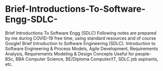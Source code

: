# Brief-Introductions-To-Software-Engg-SDLC-
Brief Introductions To Software Engg (SDLC) Following notes are prepared by me during COVID-19 free time, using standard resources and of course Google! Brief Introduction to Software Engineering (SDLC). Introduction to Software Engineering &amp; Process Models, Agile Development, Requirements Analysis, Requirements Modeling &amp; Design Concepts Useful for people- BSc, BBA Computer Science, BE/Diploma Computer/IT, SDLC job aspirants, etc.
